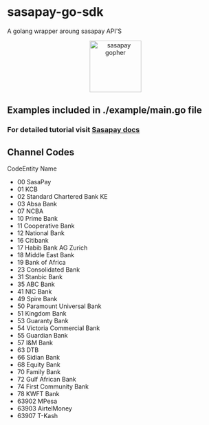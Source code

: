 # sasapay-go-sdk
A golang wrapper aroung sasapay API'S
<p align="center">
   <img src="https://user-images.githubusercontent.com/45265245/215266550-3d53672f-0321-49de-a8a4-76ade4085a08.jpg" width="120" height="120" alt="sasapay gopher">
</p>

## Examples included in ./example/main.go file

### For detailed tutorial visit [Sasapay docs](https://docs.sasapay.app/docs/products/introduction)

## Channel Codes
   <p>CodeEntity Name</p>
   <ul>
   <li>00 SasaPay</li><li>01 KCB</li><li>02 Standard Chartered Bank KE</li><li>03 Absa Bank</li><li>07 NCBA</li><li>10 Prime Bank</li><li>11 Cooperative Bank</li><li>12 National Bank</li><li>16 Citibank</li><li>17 Habib Bank AG Zurich</li><li>18 Middle East Bank</li><li>19 Bank of Africa</li><li>23 Consolidated Bank</li><li>31 Stanbic Bank</li><li>35 ABC Bank</li><li>41 NIC Bank</li><li>49 Spire Bank</li><li>50 Paramount Universal Bank</li><li>51 Kingdom Bank</li><li>53 Guaranty Bank</li><li>54 Victoria Commercial Bank</li><li>55 Guardian Bank</li><li>57 I&amp;M Bank</li><li>63 DTB</li><li>66 Sidian Bank</li><li>68 Equity Bank</li><li>70 Family Bank</li><li>72 Gulf African Bank</li><li>74 First Community Bank</li><li>78 KWFT Bank</li><li>63902 MPesa</li><li>63903 AirtelMoney</li><li>63907 T-Kash</li>
   </ul>